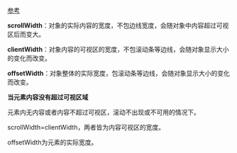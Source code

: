 [参考](https://juejin.im/post/6844903764659273741)

**scrollWidth**：对象的实际内容的宽度，不包边线宽度，会随对象中内容超过可视区后而变大。

**clientWidth**：对象内容的可视区的宽度，不包滚动条等边线，会随对象显示大小的变化而改变。

**offsetWidth**：对象整体的实际宽度，包滚动条等边线，会随对象显示大小的变化而改变。

**当元素内容没有超过可视区域**

元素内无内容或者内容不超过可视区，滚动不出现或不可用的情况下。

scrollWidth=clientWidth，两者皆为内容可视区的宽度。

offsetWidth为元素的实际宽度。


